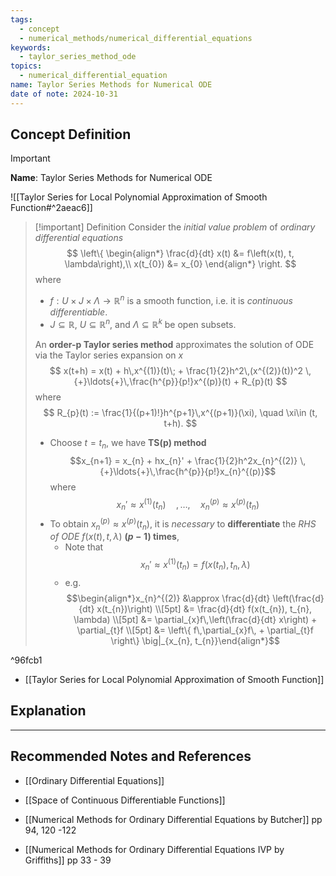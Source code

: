 ```yaml
---
tags:
  - concept
  - numerical_methods/numerical_differential_equations
keywords:
  - taylor_series_method_ode
topics:
  - numerical_differential_equation
name: Taylor Series Methods for Numerical ODE
date of note: 2024-10-31
---
```


## Concept Definition

>[!important]
>**Name**: Taylor Series Methods for Numerical ODE

![[Taylor Series for Local Polynomial Approximation of Smooth Function#^2aeac6]]

>[!important] Definition
>Consider the *initial value problem* of *ordinary differential equations*
>$$
>\left\{
>\begin{align*}
>\frac{d}{dt} x(t) &= f\left(x(t), t, \lambda\right),\\
>x(t_{0}) &= x_{0}
>\end{align*}
>\right.
>$$
>where 
>- $f: U \times J \times \Lambda \to \mathbb{R}^n$ is a smooth function, i.e. it is *continuous differentiable*. 
>- $J \subseteq \mathbb{R}$, $U \subseteq \mathbb{R}^n$, and $\Lambda \subseteq \mathbb{R}^k$ be open subsets.
>  
>An **order-p Taylor series method** approximates the solution of ODE via the Taylor series expansion on $x$
>$$
>x(t+h) = x(t) + h\,x^{(1)}(t)\; + \frac{1}{2}h^2\,(x^{(2)}(t))^2 \,{+}\ldots{+}\,\frac{h^{p}}{p!}x^{(p)}(t) + R_{p}(t)
>$$
>where
>$$
>R_{p}(t) := \frac{1}{(p+1)!}h^{p+1}\,x^{(p+1)}(\xi), \quad \xi\in (t, t+h).
>$$
>- Choose $t = t_{n}$, we have **TS(p) method** $$x_{n+1} = x_{n} + hx_{n}' + \frac{1}{2}h^2x_{n}^{(2)} \,{+}\ldots{+}\,\frac{h^{p}}{p!}x_{n}^{(p)}$$ where $$x_{n}' \approx x^{(1)}(t_{n}) \quad{,}\ldots{,}\quad x_{n}^{(p)}\approx x^{(p)}(t_{n})$$
>- To obtain $x_{n}^{(p)}\approx x^{(p)}(t_{n})$, it is *necessary* to **differentiate** the *RHS of ODE* $f(x(t), t, \lambda)$ **$(p-1)$ times**,
>	- Note that $$x_{n}' \approx x^{(1)}(t_{n}) = f(x(t_{n}), t_{n}, \lambda)$$
>	- e.g. $$\begin{align*}x_{n}^{(2)} &\approx \frac{d}{dt} \left(\frac{d}{dt} x(t_{n})\right) \\[5pt] &= \frac{d}{dt} f(x(t_{n}), t_{n}, \lambda) \\[5pt] &= \partial_{x}f\,\left(\frac{d}{dt} x\right) + \partial_{t}f \\[5pt] &= \left\{  f\,\partial_{x}f\, + \partial_{t}f \right\}  \big|_{x_{n}, t_{n}}\end{align*}$$ 

^96fcb1

- [[Taylor Series for Local Polynomial Approximation of Smooth Function]]


## Explanation





-----------
##  Recommended Notes and References


- [[Ordinary Differential Equations]]
- [[Space of Continuous Differentiable Functions]]

- [[Numerical Methods for Ordinary Differential Equations by Butcher]] pp 94, 120 -122
- [[Numerical Methods for Ordinary Differential Equations IVP by Griffiths]] pp 33 - 39